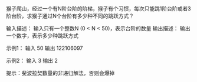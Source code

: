 猴子爬山，经过一个有N阶台阶的阶梯，猴子有个习惯，每次只能跳1阶台阶或者3阶台阶，求猴子通过N个台阶有多少种不同的跳跃方式？

输入描述：
输入只有一个整数N (0 < N < 50)，表示台阶的数量
输出描述：
输出一个数字，表示多少种跳跃方式

示例1：
输入
50
输出
122106097

示例2：
输入
3
输出
2

提示：斐波拉契数量的非递归解法，否则会爆掉
